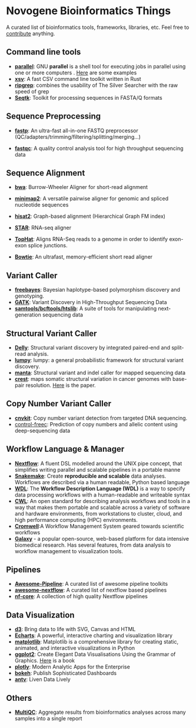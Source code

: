 # Novogene Bioinformatics Things

A curated list of bioinformatics tools, frameworks, libraries, etc. Feel free to [contribute](CONTRIBUTING.md) anything.

## Command line tools

- **[parallel](https://www.gnu.org/software/parallel)**:  GNU **parallel** is a shell tool for executing jobs in parallel using one or more computers . [Here](https://www.biostars.org/p/63816/) are some examples
- **[xsv](https://github.com/BurntSushi/xsv)**: A fast CSV command line toolkit written in Rust 
- **[ripgrep](https://crates.io/crates/ripgrep)**: combines the usability of The Silver Searcher with the raw speed of grep
- **[Seqtk](https://github.com/lh3/seqtk)**: Toolkit for processing sequences in FASTA/Q formats

## Sequence Preprocessing

- **[fastp](https://github.com/OpenGene/fastp)**:  An ultra-fast all-in-one FASTQ preprocessor (QC/adapters/trimming/filtering/splitting/merging...)

- **[fastqc](https://github.com/s-andrews/FastQC)**:  A quality control analysis tool for high throughput sequencing data


## Sequence Alignment

- **[bwa](https://github.com/lh3/bwa)**:  Burrow-Wheeler Aligner for short-read alignment

- **[minimap2](https://github.com/lh3/minimap2)**: A versatile pairwise aligner for genomic and spliced nucleotide sequences 

- **[hisat2](https://daehwankimlab.github.io/hisat2)**: Graph-based alignment (Hierarchical Graph FM index) 

- **[STAR](https://github.com/alexdobin/STAR)**:  RNA-seq aligner 

- **[TopHat](http://ccb.jhu.edu/software/tophat/manual.shtml)**: Aligns RNA-Seq reads to a genome in order to identify exon-exon splice junctions.

- **[Bowtie](http://bowtie-bio.sourceforge.net/index.shtml)**: An ultrafast, memory-efficient  short read aligner

## Variant Caller

- **[freebayes](https://github.com/ekg/freebayes)**: Bayesian haplotype-based polymorphism discovery and genotyping.
- **[GATK](https://software.broadinstitute.org/gatk/)**: Variant Discovery in High-Throughput Sequencing Data
- **[samtools/bcftools/htslib](https://github.com/samtools/samtools)**: A suite of tools for manipulating next-generation sequencing data

## Structural Variant Caller

- **[Delly](https://github.com/dellytools/delly)**: Structural variant discovery by integrated paired-end and split-read analysis.
- **[lumpy](https://github.com/arq5x/lumpy-sv)**: lumpy: a general probabilistic framework for structural variant discovery.
- **[manta](https://github.com/Illumina/manta)**: Structural variant and indel caller for mapped sequencing data
- **[crest](http://www.stjuderesearch.org/site/lab/zhang)**: maps somatic structural variation in cancer genomes with base-pair resolution. [Here](https://www.nature.com/articles/nmeth.1628) is the paper.

## Copy Number Variant Caller

- **[cnvkit](https://github.com/etal/cnvkit)**: Copy number variant detection from targeted DNA sequencing.
- [control-freec](http://boevalab.inf.ethz.ch/FREEC/index.html): Prediction of copy numbers and allelic content using deep-sequencing data

## Workflow Language & Manager

- **[Nextflow](https://www.nextflow.io)**: A fluent DSL modelled around the UNIX pipe concept, that simplifies  writing parallel and scalable pipelines in a portable manne 
- **[Snakemake](https://github.com/snakemake/snakemake)**:  Create **reproducible and scalable** data analyses. Workflows are described via a human readable, Python based language
- **[WDL](https://github.com/openwdl/wdl)**:  The **Workflow Description Language (WDL)** is a way to specify data processing workflows with a human-readable and writeable syntax 
- **[CWL](https://www.commonwl.org/)**:  An open standard for describing analysis workflows and tools in a way that makes them portable and scalable across a variety of software and hardware environments, from workstations to cluster, cloud, and high performance computing (HPC) environments.
- **[Cromwell](https://github.com/broadinstitute/cromwell)**:A Workflow Management System geared towards scientific workflows
-  **[Galaxy](https://usegalaxy.org/)** - a popular open-source, web-based platform for data intensive  biomedical research. Has several features, from data analysis to  workflow management to visualization tools.

## Pipelines

- **[Awesome-Pipeline](https://github.com/pditommaso/awesome-pipeline)**: A curated list of awesome pipeline toolkits
- **[awesome-nextflow](https://github.com/nextflow-io/awesome-nextflow)**: A curated list of nextflow based pipelines
- **[nf-core](https://nf-co.re/pipelines)**:  A collection of high quality Nextflow pipelines

## Data Visualization

- **[d3](https://d3js.org/)**:  Bring data to life with SVG, Canvas and HTML
- **[Echarts](https://echarts.apache.org/zh/index.html)**:  A powerful, interactive charting and visualization library
- **[matplotlib](https://matplotlib.org/)**:  Matplotlib is a comprehensive library for creating static, animated, and interactive visualizations in Python
- **[ggplot2](https://ggplot2.tidyverse.org/)**: Create Elegant Data Visualisations Using the Grammar of Graphics. [Here](https://ggplot2-book.org/) is a book
- **[plotly](https://plot.ly/)**: Modern Analytic Apps for the Enterprise
- **[bokeh]( https://bokeh.org)**: Publish Sophisticated Dashboards 
- **[antv](https://antv.vision/)**: Liven Data Lively

## Others

- **[MultiQC](http://multiqc.info/)**: Aggregate results from bioinformatics analyses across many samples into a single report 